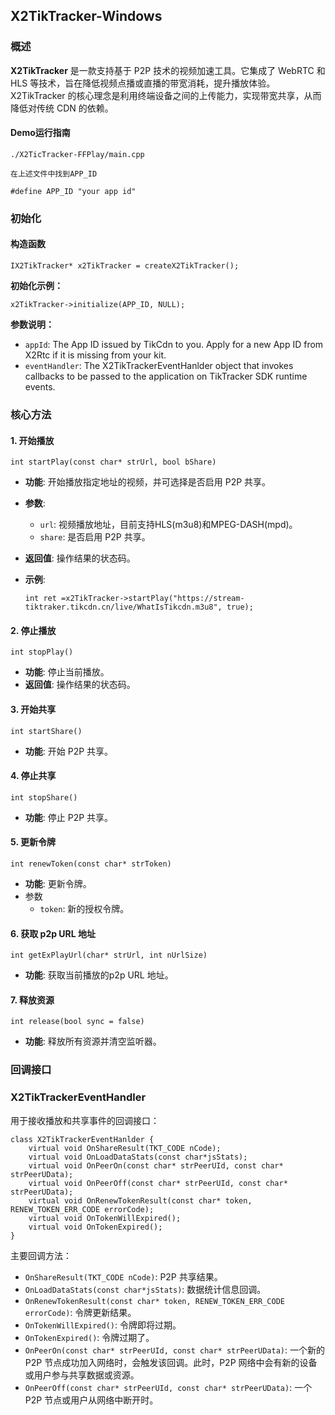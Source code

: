 ## X2TikTracker-Windows

### 概述

**X2TikTracker** 是一款支持基于 P2P 技术的视频加速工具。它集成了 WebRTC 和 HLS 等技术，旨在降低视频点播或直播的带宽消耗，提升播放体验。X2TikTracker 的核心理念是利用终端设备之间的上传能力，实现带宽共享，从而降低对传统 CDN 的依赖。



#### Demo运行指南

```
./X2TicTracker-FFPlay/main.cpp

在上述文件中找到APP_ID

#define APP_ID "your app id"
```

### 初始化

#### 构造函数

```windows
IX2TikTracker* x2TikTracker = createX2TikTracker();
```

**初始化示例：**

```windows
x2TikTracker->initialize(APP_ID, NULL);
```

**参数说明：**

- `appId`: The App ID issued by TikCdn to you. Apply for a new App ID from X2Rtc if it is missing from your kit.
- `eventHandler`: The X2TikTrackerEventHanlder object that invokes callbacks to be passed to the application on TikTracker SDK runtime events.



### 核心方法


#### 1. **开始播放**

```
int startPlay(const char* strUrl, bool bShare)
```

- **功能**: 开始播放指定地址的视频，并可选择是否启用 P2P 共享。

- **参数**:

  - `url`: 视频播放地址，目前支持HLS(m3u8)和MPEG-DASH(mpd)。
  - `share`: 是否启用 P2P 共享。

- **返回值**: 操作结果的状态码。

- **示例**:

  ```
  int ret =x2TikTracker->startPlay("https://stream-tiktraker.tikcdn.cn/live/WhatIsTikcdn.m3u8", true);
  ```

#### 2. **停止播放**

```
int stopPlay()
```

- **功能**: 停止当前播放。
- **返回值**: 操作结果的状态码。

#### 3. **开始共享**

```
int startShare()
```

- **功能**: 开始 P2P 共享。

#### 4. **停止共享**

```
int stopShare()
```

- **功能**: 停止 P2P 共享。

#### 5. **更新令牌**

```
int renewToken(const char* strToken)
```

- **功能**: 更新令牌。
- 参数
  - `token`: 新的授权令牌。

#### 6. **获取 p2p URL 地址**

```
int getExPlayUrl(char* strUrl, int nUrlSize)
```

- **功能**: 获取当前播放的p2p URL 地址。

#### 7. **释放资源**

```
int release(bool sync = false)
```

- **功能**: 释放所有资源并清空监听器。

### 回调接口

### **X2TikTrackerEventHandler**

用于接收播放和共享事件的回调接口：

```
class X2TikTrackerEventHanlder {
    virtual void OnShareResult(TKT_CODE nCode);
    virtual void OnLoadDataStats(const char*jsStats);
    virtual void OnPeerOn(const char* strPeerUId, const char* strPeerUData);
    virtual void OnPeerOff(const char* strPeerUId, const char* strPeerUData);
    virtual void OnRenewTokenResult(const char* token, RENEW_TOKEN_ERR_CODE errorCode);
    virtual void OnTokenWillExpired();
    virtual void OnTokenExpired();
}
```

主要回调方法：

- `OnShareResult(TKT_CODE nCode)`: P2P 共享结果。
- `OnLoadDataStats(const char*jsStats)`: 数据统计信息回调。
- `OnRenewTokenResult(const char* token, RENEW_TOKEN_ERR_CODE errorCode)`: 令牌更新结果。
- `OnTokenWillExpired()`: 令牌即将过期。
- `OnTokenExpired()`: 令牌过期了。
- `OnPeerOn(const char* strPeerUId, const char* strPeerUData)`: 一个新的 P2P 节点成功加入网络时，会触发该回调。此时，P2P 网络中会有新的设备或用户参与共享数据或资源。
- `OnPeerOff(const char* strPeerUId, const char* strPeerUData)`: 一个 P2P 节点或用户从网络中断开时。

